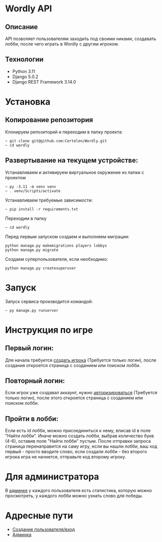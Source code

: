 # Wordly API
## Описание
API позволяет пользователям заходить под своими никами, создавать лобби, после чего играть в Wordly с другим игроком.

## Технологии
- Python 3.11
- Django 5.0.2
- Django REST Framework 3.14.0

# Установка
## Копирование репозитория
Клонируем репозиторий и переходим в папку проекта:
```
~ git clone git@github.com:Certelen/Wordly.git
~ cd wordly
```

## Развертывание на текущем устройстве:
Устанавливаем и активируем виртуальное окружение из папки с проектом
```
~ py -3.11 -m venv venv
~ . venv/Scripts/activate
```
Устанавливаем требуемые зависимости:
```
~ pip install -r requirements.txt
```

Переходим в папку
```
~ cd wordly
```
Перед первым запуском создаем и выполняем миграции:
```
python manage.py makemigrations players lobbys
python manage.py migrate
```
Создаем суперпользователя, если необходимо:
```
python manage.py createsuperuser
```
# Запуск
Запуск сервиса производится командой:
```
~ py manage.py runserver
```

# Инструкция по игре
## Первый логин:
Для начала требуется [создать игрока](http://127.0.0.1:8000/login) (Требуется только логин), после создания откроется страница с созданием или поиском лобби. 

## Повторный логин:
Если игрок уже создавал аккаунт, нужно [авторизироваться](http://127.0.0.1:8000/login) (Требуется только логин), после этого откроется страница с созданием или поиском лобби. 

## Пройти в лобби:
Если есть id лобби, можно присоединиться к нему, вписав id в поле "Найти лобби". Иначе можно создать лобби, выбрав количество букв (4-6), оставив поле "Найти лобби" пустым.
После отправки запроса страница перенаправится на саму игру, если вы нашли лобби, ваш ход первый - просто вводите слово, если создали лобби - без второго игрока игра не начнется, отправьте код второму игроку.

# Для администратора
В [админке](http://127.0.0.1:8000/admin) у каждого пользователя есть статистика, которую можно просмотреть, у каждого лобби можно узнать слово для победы.

# Адресные пути
- [Создание пользователя/вход](http://127.0.0.1:8000/login)
- [Админка](http://127.0.0.1:8000/admin)


